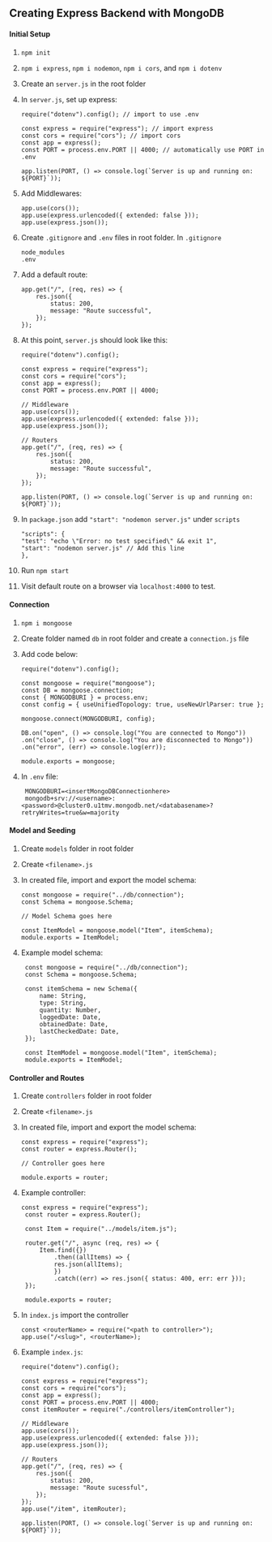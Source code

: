 ## Creating Express Backend with MongoDB

#### Initial Setup

1.  `npm init`
2.  `npm i express`, `npm i nodemon`, `npm i cors`, and `npm i dotenv`
3.  Create an `server.js` in the root folder
4.  In `server.js`, set up express:

    ```
    require("dotenv").config(); // import to use .env

    const express = require("express"); // import express
    const cors = require("cors"); // import cors
    const app = express();
    const PORT = process.env.PORT || 4000; // automatically use PORT in .env

    app.listen(PORT, () => console.log(`Server is up and running on: ${PORT}`));
    ```

5.  Add Middlewares:

    ```
    app.use(cors());
    app.use(express.urlencoded({ extended: false }));
    app.use(express.json());
    ```

6.  Create `.gitignore` and `.env` files in root folder. In `.gitignore`

    ```
    node_modules
    .env
    ```

7.  Add a default route:

    ```
    app.get("/", (req, res) => {
        res.json({
            status: 200,
            message: "Route successful",
        });
    });
    ```

8.  At this point, `server.js` should look like this:

    ```
    require("dotenv").config();

    const express = require("express");
    const cors = require("cors");
    const app = express();
    const PORT = process.env.PORT || 4000;

    // Middleware
    app.use(cors());
    app.use(express.urlencoded({ extended: false }));
    app.use(express.json());

    // Routers
    app.get("/", (req, res) => {
        res.json({
            status: 200,
            message: "Route successful",
        });
    });

    app.listen(PORT, () => console.log(`Server is up and running on: ${PORT}`));

    ```

9.  In `package.json` add `"start": "nodemon server.js"` under `scripts`

    ```
    "scripts": {
    "test": "echo \"Error: no test specified\" && exit 1",
    "start": "nodemon server.js" // Add this line
    },
    ```

10. Run `npm start`
11. Visit default route on a browser via `localhost:4000` to test.

#### Connection

1. `npm i mongoose`
2. Create folder named `db` in root folder and create a `connection.js` file
3. Add code below:

   ```
   require("dotenv").config();

   const mongoose = require("mongoose");
   const DB = mongoose.connection;
   const { MONGODBURI } = process.env;
   const config = { useUnifiedTopology: true, useNewUrlParser: true };

   mongoose.connect(MONGODBURI, config);

   DB.on("open", () => console.log("You are connected to Mongo"))
   .on("close", () => console.log("You are disconnected to Mongo"))
   .on("error", (err) => console.log(err));

   module.exports = mongoose;
   ```

4. In `.env` file:

   ```
    MONGODBURI=<insertMongoDBConnectionhere>
    mongodb+srv://<username>:<password>@cluster0.u1tmv.mongodb.net/<databasename>?retryWrites=true&w=majority
   ```

#### Model and Seeding

1. Create `models` folder in root folder

2. Create `<filename>.js`
3. In created file, import and export the model schema:

   ```
   const mongoose = require("../db/connection");
   const Schema = mongoose.Schema;

   // Model Schema goes here

   const ItemModel = mongoose.model("Item", itemSchema);
   module.exports = ItemModel;
   ```

4. Example model schema:

   ```
    const mongoose = require("../db/connection");
    const Schema = mongoose.Schema;

    const itemSchema = new Schema({
        name: String,
        type: String,
        quantity: Number,
        loggedDate: Date,
        obtainedDate: Date,
        lastCheckedDate: Date,
    });

    const ItemModel = mongoose.model("Item", itemSchema);
    module.exports = ItemModel;
   ```

#### Controller and Routes

1. Create `controllers` folder in root folder
2. Create `<filename>.js`
3. In created file, import and export the model schema:

   ```
   const express = require("express");
   const router = express.Router();

   // Controller goes here

   module.exports = router;
   ```

4. Example controller:

   ```
   const express = require("express");
    const router = express.Router();

    const Item = require("../models/item.js");

    router.get("/", async (req, res) => {
        Item.find({})
            .then((allItems) => {
            res.json(allItems);
            })
            .catch((err) => res.json({ status: 400, err: err }));
    });

    module.exports = router;
   ```

5. In `index.js` import the controller

   ```
   const <routerName> = require("<path to controller>");
   app.use("/<slug>", <routerName>);
   ```

6. Example `index.js`:

   ```
   require("dotenv").config();

   const express = require("express");
   const cors = require("cors");
   const app = express();
   const PORT = process.env.PORT || 4000;
   const itemRouter = require("./controllers/itemController");

   // Middleware
   app.use(cors());
   app.use(express.urlencoded({ extended: false }));
   app.use(express.json());

   // Routers
   app.get("/", (req, res) => {
       res.json({
           status: 200,
           message: "Route sucessful",
       });
   });
   app.use("/item", itemRouter);

   app.listen(PORT, () => console.log(`Server is up and running on: ${PORT}`));

   ```
